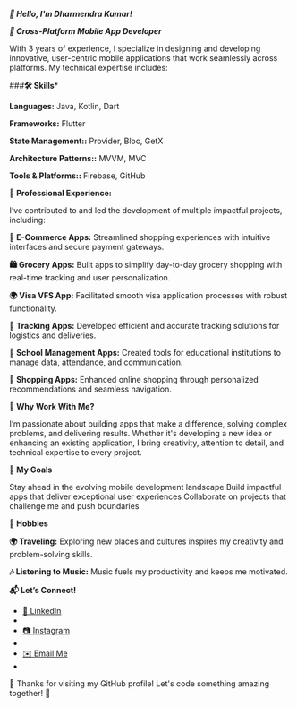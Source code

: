 ***👋 Hello, I'm Dharmendra Kumar!***

***🚀 Cross-Platform Mobile App Developer***

With 3 years of experience, I specialize in designing and developing innovative, user-centric mobile applications that work seamlessly across platforms. My technical expertise includes:

###**🛠️ Skills***

**Languages:** Java, Kotlin, Dart

**Frameworks:** Flutter

**State Management::** Provider, Bloc, GetX

**Architecture Patterns::** MVVM, MVC

**Tools & Platforms::** Firebase, GitHub

**💼 Professional Experience:**

I’ve contributed to and led the development of multiple impactful projects, including:

**🛒 E-Commerce Apps:** Streamlined shopping experiences with intuitive interfaces and secure payment gateways.

**🛍️ Grocery Apps:** Built apps to simplify day-to-day grocery shopping with real-time tracking and user personalization.

**🌍 Visa VFS App:** Facilitated smooth visa application processes with robust functionality.

**🚚 Tracking Apps:** Developed efficient and accurate tracking solutions for logistics and deliveries.

**🏫 School Management Apps:** Created tools for educational institutions to manage data, attendance, and communication.

**🛒 Shopping Apps:** Enhanced online shopping through personalized recommendations and seamless navigation.



**🌟 Why Work With Me?**

I’m passionate about building apps that make a difference, solving complex problems, and delivering results. Whether it's developing a new idea or enhancing an existing application, I bring creativity, attention to detail, and technical expertise to every project.


**🎯 My Goals**

Stay ahead in the evolving mobile development landscape
Build impactful apps that deliver exceptional user experiences
Collaborate on projects that challenge me and push boundaries

**🎵 Hobbies**

**🌍 Traveling:** Exploring new places and cultures inspires my creativity and problem-solving skills.

**🎶 Listening to Music:** Music fuels my productivity and keeps me motivated.

**📬 Let’s Connect!**

- [💼 LinkedIn](https://linkedin.com/in/YourLinkedInProfile)
- 
- [📷 Instagram](https://instagram.com/YourInstagramProfile)
- 
- [✉️ Email Me](mailto:dharm.dk1999@gmail.com)
- 

🙏 Thanks for visiting my GitHub profile! Let's code something amazing together! 🚀
